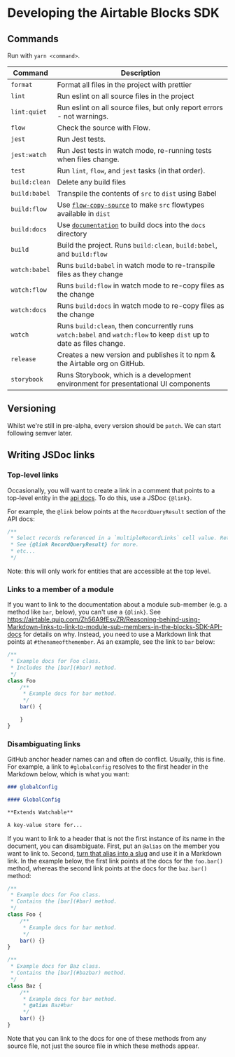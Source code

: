 # Developing the Airtable Blocks SDK

## Commands

Run with `yarn <command>`.

| Command       | Description                                                                                                          |
| ------------- | -------------------------------------------------------------------------------------------------------------------- |
| `format`      | Format all files in the project with prettier                                                                        |
| `lint`        | Run eslint on all source files in the project                                                                        |
| `lint:quiet`  | Run eslint on all source files, but only report errors - not warnings.                                               |
| `flow`        | Check the source with Flow.                                                                                          |
| `jest`        | Run Jest tests.                                                                                                      |
| `jest:watch`  | Run Jest tests in watch mode, re-running tests when files change.                                                    |
| `test`        | Run `lint`, `flow`, and `jest` tasks (in that order).                                                                |
| `build:clean` | Delete any build files                                                                                               |
| `build:babel` | Transpile the contents of `src` to `dist` using Babel                                                                |
| `build:flow`  | Use [`flow-copy-source`](https://github.com/Macil/flow-copy-source) to make `src` flowtypes available in `dist`      |
| `build:docs`  | Use [`documentation`](https://github.com/documentationjs/documentation) to build docs into the `docs` directory      |
| `build`       | Build the project. Runs `build:clean`, `build:babel`, and `build:flow`                                               |
| `watch:babel` | Runs `build:babel` in watch mode to re-transpile files as they change                                                |
| `watch:flow`  | Runs `build:flow` in watch mode to re-copy files as the change                                                       |
| `watch:docs`  | Runs `build:docs` in watch mode to re-copy files as the change                                                       |
| `watch`       | Runs `build:clean`, then concurrently runs `watch:babel` and `watch:flow` to keep `dist` up to date as files change. |
| `release`     | Creates a new version and publishes it to npm & the Airtable org on GitHub.                                          |
| `storybook`   | Runs Storybook, which is a development environment for presentational UI components                                  |

## Versioning

Whilst we're still in pre-alpha, every version should be `patch`. We can start following semver
later.

## Writing JSDoc links

### Top-level links

Occasionally, you will want to create a link in a comment that points to a top-level entity in the
[api docs](/packages/sdk/docs/api). To do this, use a JSDoc `{@link}`.

For example, the `@link` below points at the `RecordQueryResult` section of the API docs:

```js
/**
 * Select records referenced in a `multipleRecordLinks` cell value. Returns a query result.
 * See {@link RecordQueryResult} for more.
 * etc...
 */
```

Note: this will only work for entities that are accessible at the top level.

### Links to a member of a module

If you want to link to the documentation about a module sub-member (e.g. a method like `bar`,
below), you can't use a `{@link}`. See
https://airtable.quip.com/Zh56A9fEsvZR/Reasoning-behind-using-Markdown-links-to-link-to-module-sub-members-in-the-blocks-SDK-API-docs
for details on why. Instead, you need to use a Markdown link that points at `#thenameofthemember`.
As an example, see the link to `bar` below:

```js
/**
 * Example docs for Foo class.
 * Includes the [bar](#bar) method.
 */
class Foo
    /**
     * Example docs for bar method.
     */
    bar() {

    }
}
```

### Disambiguating links

GitHub anchor header names can and often do conflict. Usually, this is fine. For example, a link to
`#globalconfig` resolves to the first header in the Markdown below, which is what you want:

```md
### globalConfig

#### GlobalConfig

**Extends Watchable**

A key-value store for...
```

If you want to link to a header that is not the first instance of its name in the document, you can
disambiguate. First, put an `@alias` on the member you want to link to. Second,
[turn that alias into a slug](https://stackoverflow.com/a/45508928) and use it in a Markdown link.
In the example below, the first link points at the docs for the `foo.bar()` method, whereas the
second link points at the docs for the `baz.bar()` method:

```js
/**
 * Example docs for Foo class.
 * Contains the [bar](#bar) method.
 */
class Foo {
    /**
     * Example docs for bar method.
     */
    bar() {}
}

/**
 * Example docs for Baz class.
 * Contains the [bar](#bazbar) method.
 */
class Baz {
    /**
     * Example docs for bar method.
     * @alias Baz#bar
     */
    bar() {}
}
```

Note that you can link to the docs for one of these methods from any source file, not just the
source file in which these methods appear.
